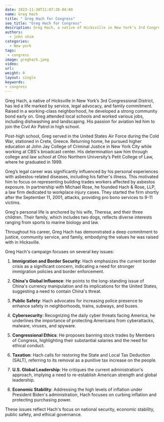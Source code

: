 ```yaml
---
date: 2023-11-30T11:07:28-04:00
name: Greg Hach
title: " Greg Hach for Congress"
seo_title: "Greg Hach for Congress"
description: Greg Hach, a native of Hicksville in New York’s 3rd Congressional District, has led a life marked by service, legal advocacy, and family commitment.
authors:
  - john shim
categories:
  - New york
tags:
 - congress
image: greghach.jpeg
video:
url: 
weight: 0
layout: single
keywords:
- congress
---
```


Greg Hach, a native of Hicksville in New York’s 3rd Congressional District, has led a life marked by service, legal advocacy, and family commitment. Raised in a working-class neighborhood, he developed a strong community bond early on. Greg attended local schools and worked various jobs, including dishwashing and landscaping. His passion for aviation led him to join the Civil Air Patrol in high school.

Post-high school, Greg served in the United States Air Force during the Cold War, stationed in Crete, Greece. Returning home, he pursued higher education at John Jay College of Criminal Justice in New York City while working at CBS's broadcast center. His determination saw him through college and law school at Ohio Northern University’s Petit College of Law, where he graduated in 1999.

Greg’s legal career was significantly influenced by his personal experiences with asbestos-related diseases, including his father's illness. This motivated him to focus on representing building trades workers affected by asbestos exposure. In partnership with Michael Rose, he founded Hach & Rose, LLP, a law firm dedicated to workplace injury cases. They started the firm shortly after the September 11, 2001, attacks, providing pro bono services to 9-11 victims.

Greg's personal life is anchored by his wife, Theresa, and their three children. Their family, which includes two dogs, reflects diverse interests ranging from sports to marine biology and law.

Throughout his career, Greg Hach has demonstrated a deep commitment to justice, community service, and family, embodying the values he was raised with in Hicksville.

Greg Hach's campaign focuses on several key issues:

1. **Immigration and Border Security**: Hach emphasizes the current border crisis as a significant concern, indicating a need for stronger immigration policies and border enforcement.

2. **China's Global Influence**: He points to the long-standing issue of China's currency manipulation and its implications for the United States, suggesting a need to contain China's threat.

3. **Public Safety**: Hach advocates for increasing police presence to enhance safety in neighborhoods, trains, subways, and buses.

4. **Cybersecurity**: Recognizing the daily cyber threats facing America, he underlines the importance of protecting Americans from cyberattacks, malware, viruses, and spyware.

5. **Congressional Ethics**: He proposes banning stock trades by Members of Congress, highlighting their substantial salaries and the need for ethical conduct.

6. **Taxation**: Hach calls for restoring the State and Local Tax Deduction (SALT), referring to its removal as a punitive tax increase on the people.

7. **U.S. Global Leadership**: He critiques the current administration's approach, implying a need to re-establish American strength and global leadership.

8. **Economic Stability**: Addressing the high levels of inflation under President Biden's administration, Hach focuses on curbing inflation and protecting purchasing power.

These issues reflect Hach's focus on national security, economic stability, public safety, and ethical governance.